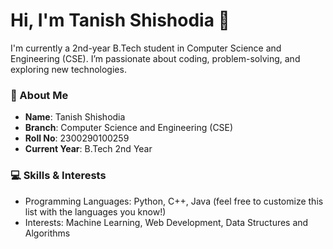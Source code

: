 # Hi, I'm Tanish Shishodia 👋

I'm currently a 2nd-year B.Tech student in Computer Science and Engineering (CSE). I’m passionate about coding, problem-solving, and exploring new technologies.

### 📌 About Me
- **Name**: Tanish Shishodia
- **Branch**: Computer Science and Engineering (CSE)
- **Roll No**: 2300290100259
- **Current Year**: B.Tech 2nd Year

### 💻 Skills & Interests
- Programming Languages: Python, C++, Java (feel free to customize this list with the languages you know!)
- Interests: Machine Learning, Web Development, Data Structures and Algorithms

